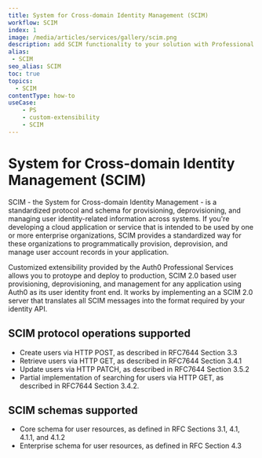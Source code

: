 ```yaml
---
title: System for Cross-domain Identity Management (SCIM)
workflow: SCIM
index: 1
image: /media/articles/services/gallery/scim.png
description: add SCIM functionality to your solution with Professional Services custom extensibility.
alias:
 - SCIM
seo_alias: SCIM
toc: true
topics:
  - SCIM
contentType: how-to
useCase:
    - PS
    - custom-extensibility
    - SCIM
---
```

# System for Cross-domain Identity Management (SCIM)

SCIM - the System for Cross-domain Identity Management - is a standardized protocol and schema for provisioning, deprovisioning, and managing user identity-related information across systems. If you're developing a cloud application or service that is intended to be used by one or more enterprise organizations, SCIM provides a standardized way for these organizations to programmatically provision, deprovision, and manage user account records in your application. 

Customized extensibility provided by the Auth0 Professional Services allows you to protoype and deploy to production, SCIM 2.0 based user provisioning, deprovisioning, and management for any application using Auth0 as its user identity front end. It works by implementing an a SCIM 2.0 server that translates all SCIM messages into the format required by your identity API.

## SCIM protocol operations supported
* Create users via HTTP POST, as described in RFC7644 Section 3.3
* Retrieve users via HTTP GET, as described in RFC7644 Section 3.4.1
* Update users via HTTP PATCH, as described in RFC7644 Section 3.5.2
* Partial implementation of searching for users via HTTP GET, as described in RFC7644 Section 3.4.2. 

## SCIM schemas supported
* Core schema for user resources, as defined in RFC Sections 3.1, 4.1, 4.1.1, and 4.1.2
* Enterprise schema for user resources, as defined in RFC Section 4.3

